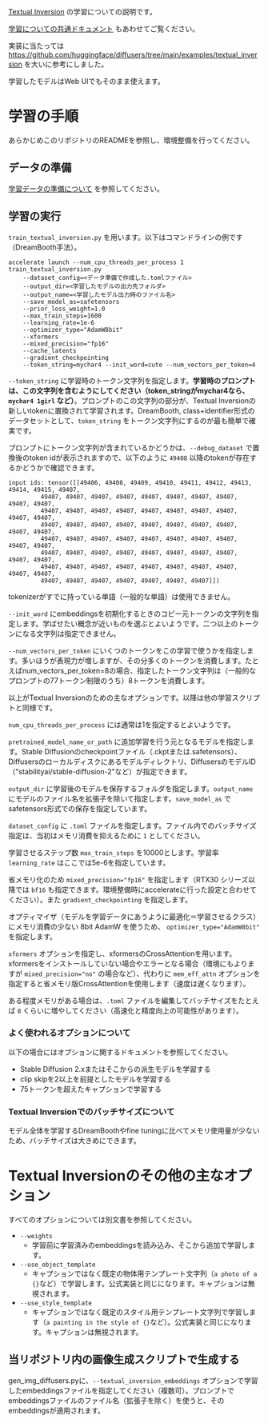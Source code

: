 [Textual Inversion](https://textual-inversion.github.io/) の学習についての説明です。

[学習についての共通ドキュメント](train_README-ja.md) もあわせてご覧ください。

実装に当たっては https://github.com/huggingface/diffusers/tree/main/examples/textual_inversion を大いに参考にしました。

学習したモデルはWeb UIでもそのまま使えます。

# 学習の手順

あらかじめこのリポジトリのREADMEを参照し、環境整備を行ってください。

## データの準備

[学習データの準備について](train_README-ja.md) を参照してください。

## 学習の実行

``train_textual_inversion.py`` を用います。以下はコマンドラインの例です（DreamBooth手法）。

```
accelerate launch --num_cpu_threads_per_process 1 train_textual_inversion.py 
    --dataset_config=<データ準備で作成した.tomlファイル> 
    --output_dir=<学習したモデルの出力先フォルダ>  
    --output_name=<学習したモデル出力時のファイル名> 
    --save_model_as=safetensors 
    --prior_loss_weight=1.0 
    --max_train_steps=1600 
    --learning_rate=1e-6 
    --optimizer_type="AdamW8bit" 
    --xformers 
    --mixed_precision="fp16" 
    --cache_latents 
    --gradient_checkpointing
    --token_string=mychar4 --init_word=cute --num_vectors_per_token=4
```

``--token_string`` に学習時のトークン文字列を指定します。__学習時のプロンプトは、この文字列を含むようにしてください（token_stringがmychar4なら、``mychar4 1girl`` など）__。プロンプトのこの文字列の部分が、Textual Inversionの新しいtokenに置換されて学習されます。DreamBooth, class+identifier形式のデータセットとして、`token_string` をトークン文字列にするのが最も簡単で確実です。

プロンプトにトークン文字列が含まれているかどうかは、``--debug_dataset`` で置換後のtoken idが表示されますので、以下のように ``49408`` 以降のtokenが存在するかどうかで確認できます。

```
input ids: tensor([[49406, 49408, 49409, 49410, 49411, 49412, 49413, 49414, 49415, 49407,
         49407, 49407, 49407, 49407, 49407, 49407, 49407, 49407, 49407, 49407,
         49407, 49407, 49407, 49407, 49407, 49407, 49407, 49407, 49407, 49407,
         49407, 49407, 49407, 49407, 49407, 49407, 49407, 49407, 49407, 49407,
         49407, 49407, 49407, 49407, 49407, 49407, 49407, 49407, 49407, 49407,
         49407, 49407, 49407, 49407, 49407, 49407, 49407, 49407, 49407, 49407,
         49407, 49407, 49407, 49407, 49407, 49407, 49407, 49407, 49407, 49407,
         49407, 49407, 49407, 49407, 49407, 49407, 49407]])
```

tokenizerがすでに持っている単語（一般的な単語）は使用できません。

``--init_word`` にembeddingsを初期化するときのコピー元トークンの文字列を指定します。学ばせたい概念が近いものを選ぶとよいようです。二つ以上のトークンになる文字列は指定できません。

``--num_vectors_per_token`` にいくつのトークンをこの学習で使うかを指定します。多いほうが表現力が増しますが、その分多くのトークンを消費します。たとえばnum_vectors_per_token=8の場合、指定したトークン文字列は（一般的なプロンプトの77トークン制限のうち）8トークンを消費します。

以上がTextual Inversionのための主なオプションです。以降は他の学習スクリプトと同様です。

`num_cpu_threads_per_process` には通常は1を指定するとよいようです。

`pretrained_model_name_or_path` に追加学習を行う元となるモデルを指定します。Stable Diffusionのcheckpointファイル（.ckptまたは.safetensors）、Diffusersのローカルディスクにあるモデルディレクトリ、DiffusersのモデルID（"stabilityai/stable-diffusion-2"など）が指定できます。

`output_dir` に学習後のモデルを保存するフォルダを指定します。`output_name` にモデルのファイル名を拡張子を除いて指定します。`save_model_as` でsafetensors形式での保存を指定しています。

`dataset_config` に `.toml` ファイルを指定します。ファイル内でのバッチサイズ指定は、当初はメモリ消費を抑えるために `1` としてください。

学習させるステップ数 `max_train_steps` を10000とします。学習率 `learning_rate` はここでは5e-6を指定しています。

省メモリ化のため `mixed_precision="fp16"` を指定します（RTX30 シリーズ以降では `bf16` も指定できます。環境整備時にaccelerateに行った設定と合わせてください）。また `gradient_checkpointing` を指定します。

オプティマイザ（モデルを学習データにあうように最適化＝学習させるクラス）にメモリ消費の少ない 8bit AdamW を使うため、 `optimizer_type="AdamW8bit"` を指定します。

`xformers` オプションを指定し、xformersのCrossAttentionを用います。xformersをインストールしていない場合やエラーとなる場合（環境にもよりますが `mixed_precision="no"` の場合など）、代わりに `mem_eff_attn` オプションを指定すると省メモリ版CrossAttentionを使用します（速度は遅くなります）。

ある程度メモリがある場合は、`.toml` ファイルを編集してバッチサイズをたとえば `8` くらいに増やしてください（高速化と精度向上の可能性があります）。

### よく使われるオプションについて

以下の場合にはオプションに関するドキュメントを参照してください。

- Stable Diffusion 2.xまたはそこからの派生モデルを学習する
- clip skipを2以上を前提としたモデルを学習する
- 75トークンを超えたキャプションで学習する

### Textual Inversionでのバッチサイズについて

モデル全体を学習するDreamBoothやfine tuningに比べてメモリ使用量が少ないため、バッチサイズは大きめにできます。

# Textual Inversionのその他の主なオプション

すべてのオプションについては別文書を参照してください。

* `--weights`
  * 学習前に学習済みのembeddingsを読み込み、そこから追加で学習します。
* `--use_object_template`
  * キャプションではなく既定の物体用テンプレート文字列（``a photo of a {}``など）で学習します。公式実装と同じになります。キャプションは無視されます。
* `--use_style_template`
  * キャプションではなく既定のスタイル用テンプレート文字列で学習します（``a painting in the style of {}``など）。公式実装と同じになります。キャプションは無視されます。

## 当リポジトリ内の画像生成スクリプトで生成する

gen_img_diffusers.pyに、``--textual_inversion_embeddings`` オプションで学習したembeddingsファイルを指定してください（複数可）。プロンプトでembeddingsファイルのファイル名（拡張子を除く）を使うと、そのembeddingsが適用されます。

